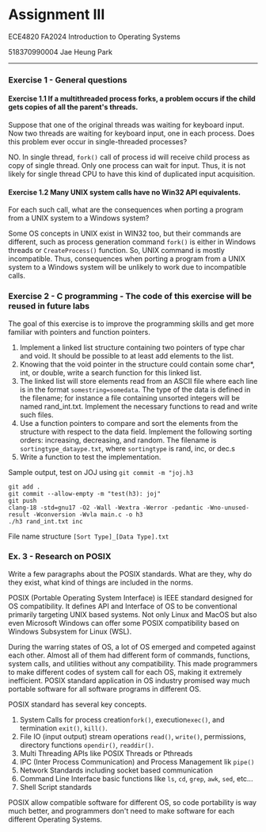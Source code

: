 ﻿# Assignment III

ECE4820 FA2024 Introduction to Operating Systems

518370990004 Jae Heung Park

---

### Exercise 1 - General questions

#### Exercise 1.1 If a multithreaded process forks, a problem occurs if the child gets copies of all the parent's threads.

Suppose that one of the original threads was waiting for keyboard input. Now two threads are
waiting for keyboard input, one in each process. Does this problem ever occur in single-threaded
processes?

NO. In single thread, `fork()` call of process id will receive child process as
copy of single thread. Only one process can wait for input. Thus,
it is not likely for single thread CPU to have this kind of duplicated input
acquisition.

#### Exercise 1.2 Many UNIX system calls have no Win32 API equivalents.

For each such call, what are the consequences when porting a program from a UNIX system to a Windows system?

Some OS concepts in UNIX exist in WIN32 too, but their commands are different,
such as process generation command `fork()` is either in Windows threads or
`CreateProcess()` function. So, UNIX command is mostly incompatible.
Thus, consequences when porting a program from a UNIX system to a Windows system
will be unlikely to work due to incompatible calls.

### Exercise 2 - C programming - The code of this exercise will be reused in future labs

The goal of this exercise is to improve the programming skills and get more familiar with pointers and
function pointers.

1. Implement a linked list structure containing two pointers of type char and void. It should be
   possible to at least add elements to the list.
2. Knowing that the void pointer in the structure could contain some char\*, int, or double, write a
   search function for this linked list.
3. The linked list will store elements read from an ASCII file where each line is in the format
   `somestring=somedata`. The type of the data is defined in the filename; for instance a file
   containing unsorted integers will be named rand_int.txt. Implement the necessary functions to
   read and write such files.
4. Use a function pointers to compare and sort the elements from the structure with respect to the
   data field. Implement the following sorting orders: increasing, decreasing, and random. The
   filename is `sortingtype_dataype.txt`, where `sortingtype` is rand, inc, or dec.s
5. Write a function to test the implementation.

Sample output, test on JOJ using `git commit -m "joj.h3`

```shell
git add .
git commit --allow-empty -m "test(h3): joj"
git push
clang-18 -std=gnu17 -O2 -Wall -Wextra -Werror -pedantic -Wno-unused-result -Wconversion -Wvla main.c -o h3
./h3 rand_int.txt inc
```

File name structure `[Sort Type]_[Data Type].txt`

### Ex. 3 - Research on POSIX

Write a few paragraphs about the POSIX standards. What are they, why do they exist, what kind of
things are included in the norms.

POSIX (Portable Operating System Interface) is IEEE standard designed for
OS compatibility. It defines API and Interface of OS to be conventional
primarily targeting UNIX based systems. Not only Linux and MacOS but also
even Microsoft Windows can offer some POSIX compatibility based on
Windows Subsystem for Linux (WSL).

During the warring states of OS, a lot of OS emerged and competed against
each other. Almost all of them had different form of commands, functions,
system calls, and utilities without any compatibility. This made programmers
to make different codes of system call for each OS, making it extremely
inefficient. POSIX standard application in OS industry promised way much
portable software for all software programs in different OS.

POSIX standard has several key concepts.

1. System Calls for process creation`fork()`, execution`exec()`, and termination `exit()`, `kill()`.
2. File IO (input output) stream operations `read()`, `write()`, permissions, directory functions `opendir()`, `readdir()`.
3. Multi Threading APIs like POSIX Threads or Pthreads
4. IPC (Inter Process Communication) and Process Management lik `pipe()`
5. Network Standards including socket based communication
6. Command Line Interface basic functions like `ls`, `cd`, `grep`, `awk`, `sed`, etc...
7. Shell Script standards

POSIX allow compatible software for different OS, so code portability is way much better,
and programmers don't need to make software for each different Operating Systems.
